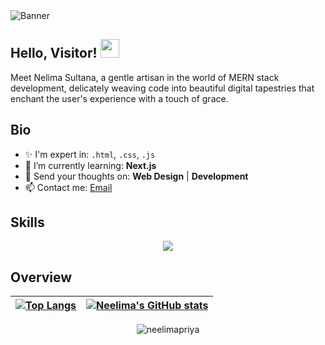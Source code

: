 

<img alt="Banner" src="./banner/github-banner.png" />



## Hello, Visitor! <img src="https://raw.githubusercontent.com/MartinHeinz/MartinHeinz/master/wave.gif" width="30px">


Meet Nelima Sultana, a gentle artisan in the world of MERN stack development, delicately weaving code into beautiful digital tapestries that enchant the user's experience with a touch of grace.


## Bio
- ✨ I'm expert in:  `.html`, `.css`, `.js `
- 🌱 I’m currently learning: **Next.js**
- 💬 Send your thoughts on:  **Web Design** | **Development**
- 📫 Contact me: [Email](mailto:neelimasultana6@gmail.com/) 


## Skills
<p align="center">
  <a href="https://skillicons.dev">
    <img src="https://skillicons.dev/icons?i=html,css,js,figma,github,tailwind,mongodb,react,express,nodejs," />
  </a>
</p>

## Overview



| [![Top Langs](https://github-profile-summary-cards.vercel.app/api/cards/repos-per-language?username=neelimapriya&theme=aura)](https://github.com/neelimapriya/)  | [![Neelima's GitHub stats](https://github-profile-summary-cards.vercel.app/api/cards/stats?username=neelimapriya&theme=aura)](https://github-profile-summary-cards.vercel.app/api/cards/profile-details?username=neelimapriya&theme=aura) | 
| ------------- | ------------- |


<p align="center"><img align="center" src="https://github-profile-summary-cards.vercel.app/api/cards/profile-details?username=neelimapriya&theme=aura" alt="neelimapriya" /></p>
